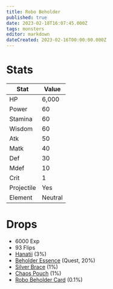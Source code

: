 ```yaml
---
title: Robo Beholder
published: true
date: 2023-02-18T16:07:45.000Z
tags: monsters
editor: markdown
dateCreated: 2023-02-16T00:00:00.000Z
---
```


# Stats
|Stat|Value|
|-|-|
|HP|6,000|
|Power|60|
|Stamina|60|
|Wisdom|60|
|Atk|50|
|Matk|40|
|Def|30|
|Mdef|10|
|Crit|1|
|Projectile|Yes|
|Element|Neutral|

# Drops
 * 6000 Exp
 * 93 Flips
 * [Hanatii](/items/hanatii.md) (3%)
 * [Beholder Essence](/items/beholder-essence.md) (Quest, 20%)
 * [Silver Brace](/items/silver-brace.md) (1%)
 * [Chaos Pouch](/items/chaos-pouch.md) (1%)
 * [Robo Beholder Card](/items/robo-beholder-card.md) (0.1%)
